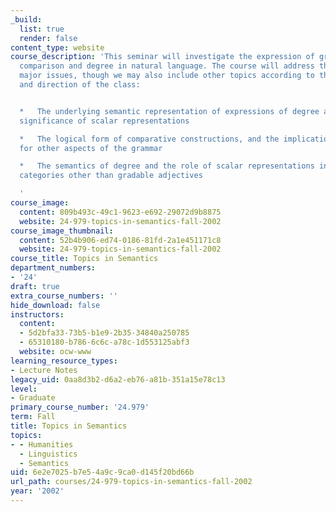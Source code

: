```yaml
---
_build:
  list: true
  render: false
content_type: website
course_description: 'This seminar will investigate the expression of gradability,
  comparison and degree in natural language. The course will address the following
  major issues, though we may also include other topics according to the interests
  and direction of the class:


  *   The underlying semantic representation of expressions of degree and the linguistic
  significance of scalar representations

  *   The logical form of comparative constructions, and the implications of comparatives
  for other aspects of the grammar

  *   The semantics of degree and the role of scalar representations in grammatical
  categories other than gradable adjectives

  '
course_image:
  content: 809b493c-49c1-9623-e692-29072d9b8875
  website: 24-979-topics-in-semantics-fall-2002
course_image_thumbnail:
  content: 52b4b906-ed74-0186-81fd-2a1e451171c8
  website: 24-979-topics-in-semantics-fall-2002
course_title: Topics in Semantics
department_numbers:
- '24'
draft: true
extra_course_numbers: ''
hide_download: false
instructors:
  content:
  - 5d2bfa33-73b5-b1e9-2b35-34840a250785
  - 65310180-b786-6c6c-a78c-1d553125abf3
  website: ocw-www
learning_resource_types:
- Lecture Notes
legacy_uid: 0aa8d3b2-d6a2-eb76-a81b-351a15e78c13
level:
- Graduate
primary_course_number: '24.979'
term: Fall
title: Topics in Semantics
topics:
- - Humanities
  - Linguistics
  - Semantics
uid: 6e2e7025-b7e5-4a9c-9ca0-d145f20bd66b
url_path: courses/24-979-topics-in-semantics-fall-2002
year: '2002'
---
```


